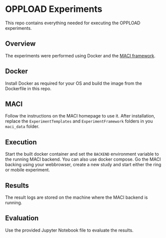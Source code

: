 # OPPLOAD Experiments

This repo contains everything needed for executing the OPPLOAD experiments.

## Overview
The experiments were performed using Docker and the [MACI framework](https://maci-research.net/).

## Docker
Install Docker as required for your OS and build the image from the Dockerfile in this repo.

## MACI
Follow the instructions on the MACI homepage to use it. After installation, replace the `ExperimentTemplates` and `ExperimentFramework` folders in you `maci_data` folder.

## Execution
Start the built docker container and set the `BACKEND` environment variable to the running MACI backend. You can also use docker compose. Go the MACI backing using your webbrowser, create a new study and start either the ring or mobile experiment.

## Results
The result logs are stored on the machine where the MACI backend is running.

## Evaluation
Use the provided Jupyter Notebook file to evaluate the results.

